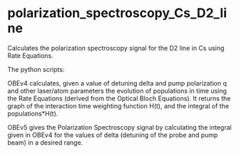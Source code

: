 # polarization_spectroscopy_Cs_D2_line
Calculates the polarization spectroscopy signal for the D2 line in Cs using Rate Equations.



The python scripts:

OBEv4 calculates, given a value of detuning delta and pump polarization q and other laser/atom parameters the evolution of populations in time using the Rate Equations (derived from the Optical Bloch Equations). It returns the graph of the interaction time weighting function H(t), and the integral of the populations*H(t).



OBEv5 gives the Polarization Spectroscopy signal by calculating the integral given in OBEv4 for the values of delta (detuning of the probe and pump beam) in a desired range.
